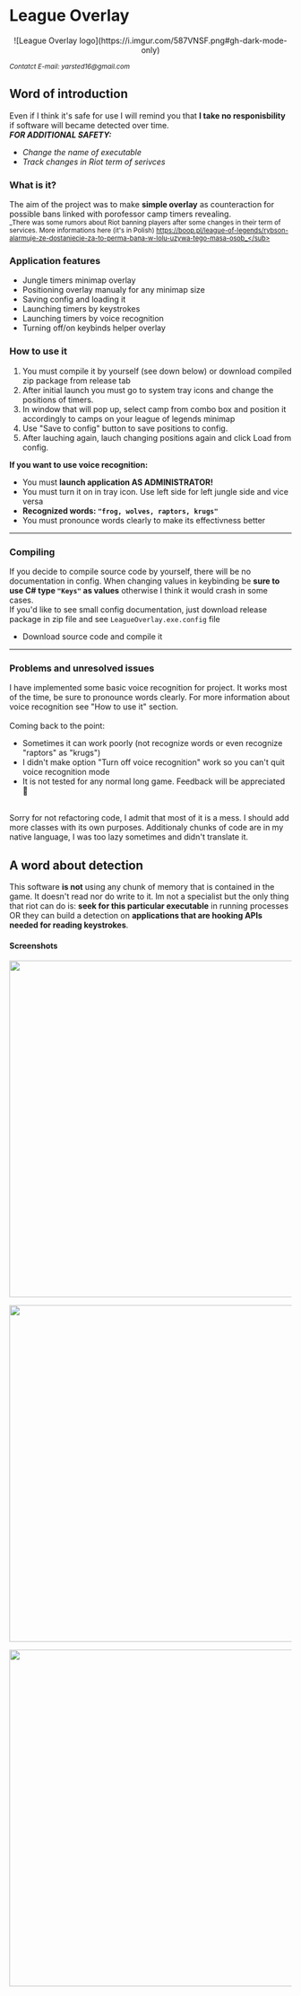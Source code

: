 League Overlay
=====

<p align="center">
  ![League Overlay logo](https://i.imgur.com/587VNSF.png#gh-dark-mode-only)
</p>

<sub>_Contatct E-mail: yarsted16@gmail.com_</sub>

## Word of introduction

Even if I think it's safe for use I will remind you that **I take no responisbility** if software will became detected over time. 
<br>**_FOR ADDITIONAL SAFETY:_**
  * _Change the name of executable_
  * _Track changes in Riot term of serivces_

### What is it?

The aim of the project was to make **simple overlay** as counteraction for possible bans linked with porofessor camp timers revealing.
<br><sub>_There was some rumors about Riot banning players after some changes in their term of services. More informations here (it's in Polish)
  https://boop.pl/league-of-legends/rybson-alarmuje-ze-dostaniecie-za-to-perma-bana-w-lolu-uzywa-tego-masa-osob_</sub> 
 
### Application features
 
  - Jungle timers minimap overlay
  - Positioning overlay manualy for any minimap size
  - Saving config and loading it
  - Launching timers by keystrokes
  - Launching timers by voice recognition
  - Turning off/on keybinds helper overlay


### How to use it

  1. You must compile it by yourself (see down below) or download compiled zip package from release tab
  2. After initial launch you must go to system tray icons and change the positions of timers.
  3. In window that will pop up, select camp from combo box and position it accordingly to camps on your league of legends minimap
  4. Use "Save to config" button to save positions to config.
  5. After lauching again, lauch changing positions again and click Load from config.

**If you want to use voice recognition:**
  * You must **launch application AS ADMINISTRATOR!**
  * You must turn it on in tray icon. Use left side for left jungle side and vice versa
  * **Recognized words: `"frog, wolves, raptors, krugs"`**
  * You must pronounce words clearly to make its effectivness better

-----------

### Compiling

If you decide to compile source code by yourself, there will be no documentation in config. When changing values in keybinding be **sure to use C# type `"Keys"` as values** otherwise I think it would crash in some cases.
<br>If you'd like to see small config documentation, just download release package in zip file and see `LeagueOverlay.exe.config` file

* Download source code and compile it

-----------------------------------------

### Problems and unresolved issues

I have implemented some basic voice recognition for project. It works most of the time, be sure to pronounce words clearly. For more information about voice recognition see "How to use it" section.
<br>
<br>Coming back to the point: 
  * Sometimes it can work poorly (not recognize words or even recognize "raptors" as "krugs")
  * I didn't make option "Turn off voice recognition" work so you can't quit voice recognition mode
  * It is not tested for any normal long game. Feedback will be appreciated 🤗

<br>
Sorry for not refactoring code, I admit that most of it is a mess. I should add more classes with its own purposes. Additionaly chunks of code are in my native     language, I was too lazy sometimes and didn't translate it.


## A word about detection

This software **is not** using any chunk of memory that is contained in the game. It doesn't read nor do write to it. Im not a specialist but the only thing that riot can do is: **seek for this particular executable** in running processes OR they can build a detection on **applications that are hooking APIs needed for reading keystrokes**.


#### Screenshots

<p align="center">
  <img align="center" width="600" height="600" src="https://i.imgur.com/H0Ha8xU.png">
</p>
<p align="center">
  <img align="center" width="600" height="600" src="https://i.imgur.com/mKiefdj.png">
</p>
<p align="center">
  <img align="center" width="600" height="600" src="https://i.imgur.com/Qb7FKPj.png">
</p>



